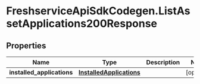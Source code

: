 # FreshserviceApiSdkCodegen.ListAssetApplications200Response

## Properties

| Name                       | Type                                                  | Description | Notes      |
| -------------------------- | ----------------------------------------------------- | ----------- | ---------- |
| **installed_applications** | [**InstalledApplications**](InstalledApplications.md) |             | [optional] |
